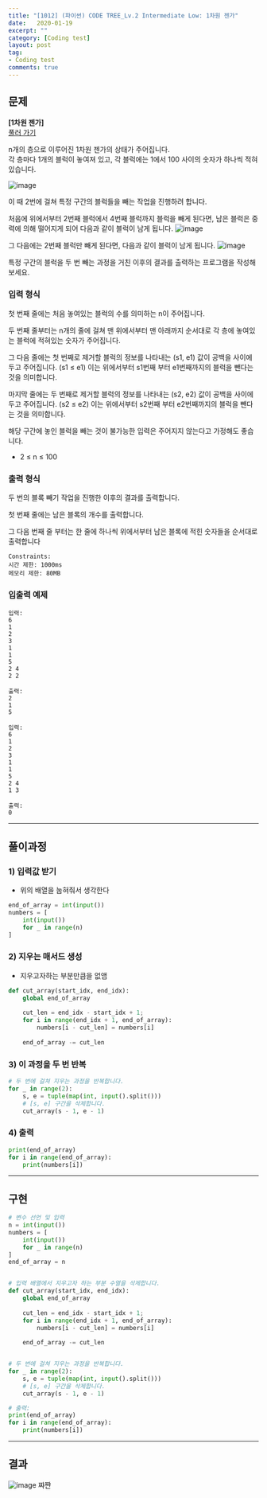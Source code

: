 ```yaml
---
title: "[1012] (파이썬) CODE TREE_Lv.2 Intermediate Low: 1차원 젠가"
date:   2020-01-19
excerpt: ""
category: [Coding test]
layout: post
tag:
- Coding test
comments: true
---
```



## 문제
**[1차원 젠가]**   
[풀러 가기](https://www.codetree.ai/)   

n개의 층으로 이루어진 1차원 젠가의 상태가 주어집니다.    
각 층마다 1개의 블럭이 놓여져 있고, 각 블럭에는 1에서 100 사이의 숫자가 하나씩 적혀있습니다.

![image](https://user-images.githubusercontent.com/76824611/128274912-c970d76a-f075-4419-ba8a-fff74f414d28.png)


이 때 2번에 걸쳐 특정 구간의 블럭들을 빼는 작업을 진행하려 합니다.

처음에 위에서부터 2번째 블럭에서 4번째 블럭까지 블럭을 빼게 된다면, 남은 블럭은 중력에 의해 떨어지게 되어 다음과 같이 블럭이 남게 됩니다.
![image](https://user-images.githubusercontent.com/76824611/128274944-b163102e-244c-41f7-8340-e6893e3019f4.png)

그 다음에는 2번째 블럭만 빼게 된다면, 다음과 같이 블럭이 남게 됩니다.
![image](https://user-images.githubusercontent.com/76824611/128274968-c2135bd1-6e53-4842-866f-34fd5f27fcf0.png)

특정 구간의 블럭을 두 번 빼는 과정을 거친 이후의 결과를 출력하는 프로그램을 작성해보세요.

### 입력 형식
첫 번째 줄에는 처음 놓여있는 블럭의 수를 의미하는 n이 주어집니다.

두 번째 줄부터는 n개의 줄에 걸쳐 맨 위에서부터 맨 아래까지 순서대로 각 층에 놓여있는 블럭에 적혀있는 숫자가 주어집니다.

그 다음 줄에는 첫 번째로 제거할 블럭의 정보를 나타내는 (s1, e1) 값이 공백을 사이에 두고 주어집니다. (s1 ≤ e1) 이는 위에서부터 s1번째 부터 e1번째까지의 블럭을 뺀다는 것을 의미합니다.

마지막 줄에는 두 번째로 제거할 블럭의 정보를 나타내는 (s2, e2) 값이 공백을 사이에 두고 주어집니다. (s2 ≤ e2) 이는 위에서부터 s2번째 부터 e2번째까지의 블럭을 뺀다는 것을 의미합니다.

해당 구간에 놓인 블럭을 빼는 것이 불가능한 입력은 주어지지 않는다고 가정해도 좋습니다.

* 2 ≤ n ≤ 100


### 출력 형식
두 번의 블록 빼기 작업을 진행한 이후의 결과를 출력합니다.

첫 번째 줄에는 남은 블록의 개수를 출력합니다.

그 다음 번째 줄 부터는 한 줄에 하나씩 위에서부터 남은 블록에 적힌 숫자들을 순서대로 출력합니다

```
Constraints:
시간 제한: 1000ms
메모리 제한: 80MB
```


### 입출력 예제
```
입력:
6
1
2
3
1
1
5
2 4
2 2

출력: 
2
1
5
```

```
입력:
6
1
2
3
1
1
5
2 4
1 3

출력: 
0
```

----



## 풀이과정


### 1) 입력값 받기
* 위의 배열을 눕혀줘서 생각한다  

```python
end_of_array = int(input())
numbers = [
    int(input())
    for _ in range(n)
]
```

### 2) 지우는 매서드 생성
* 지우고자하는 부분만큼을 없앰

```python
def cut_array(start_idx, end_idx):
    global end_of_array
    
    cut_len = end_idx - start_idx + 1;
    for i in range(end_idx + 1, end_of_array):
        numbers[i - cut_len] = numbers[i]
    
    end_of_array -= cut_len
```


### 3) 이 과정을 두 번 반복
```python
# 두 번에 걸쳐 지우는 과정을 반복합니다.
for _ in range(2):
    s, e = tuple(map(int, input().split()))
    # [s, e] 구간을 삭제합니다.
    cut_array(s - 1, e - 1)
```
### 4) 출력

```python
print(end_of_array)
for i in range(end_of_array):
    print(numbers[i])
```



----

## 구현
```python
# 변수 선언 및 입력
n = int(input())
numbers = [
    int(input())
    for _ in range(n)
]
end_of_array = n


# 입력 배열에서 지우고자 하는 부분 수열을 삭제합니다.
def cut_array(start_idx, end_idx):
    global end_of_array
    
    cut_len = end_idx - start_idx + 1;
    for i in range(end_idx + 1, end_of_array):
        numbers[i - cut_len] = numbers[i]
    
    end_of_array -= cut_len


# 두 번에 걸쳐 지우는 과정을 반복합니다.
for _ in range(2):
    s, e = tuple(map(int, input().split()))
    # [s, e] 구간을 삭제합니다.
    cut_array(s - 1, e - 1)

# 출력:
print(end_of_array)
for i in range(end_of_array):
    print(numbers[i])
```

---

## 결과
![image](https://user-images.githubusercontent.com/76824611/128284279-a58bb34d-6d76-4b76-92d7-b275a578aae5.png)
쨔쨘
